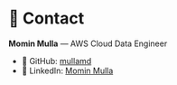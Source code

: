 # 📧 Contact

**Momin Mulla** — AWS Cloud Data Engineer  

- 🔗 GitHub: [mullamd](https://github.com/mullamd)  
- 🔗 LinkedIn: [Momin Mulla](https://www.linkedin.com/in/md-mulla-28a524199/)  
